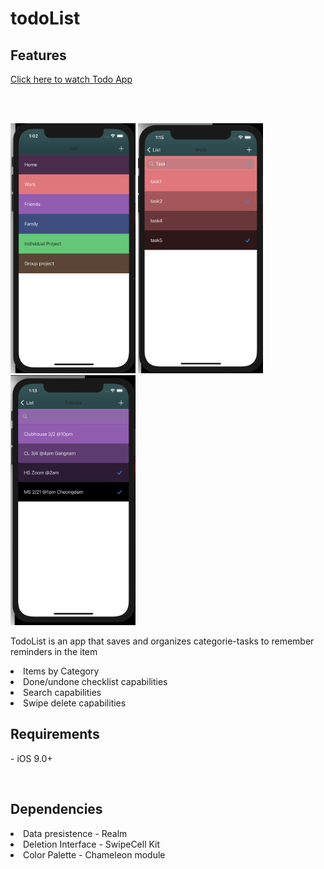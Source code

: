 # todoList

## Features

<p align="center">
  <a href="https://youtu.be/8q9Jh-q6IxM">
  <p>Click here to watch Todo App</p>
  </a>
  <br><br>
</p>

<p align="row">
  <img src="screenshot.png" alt="Logo" width="200" height="400">
  <img src="screenshot1.png" alt="Logo" width="200" height="400">
  <img src="screenshot2.png" alt="Logo" width="200" height="400">
 </p>
<p> TodoList is an app that saves and organizes categorie-tasks to remember reminders in the item <p> 
<li>Items by Category</li>
<li>Done/undone checklist capabilities</li>
<li>Search capabilities</li>
<li>Swipe delete capabilities</li>
</p>
 
## Requirements
<p>- iOS 9.0+ </p> <br>

## Dependencies
<li>Data presistence - Realm</li>
<li>Deletion Interface - SwipeCell Kit</li>
<li>Color Palette - Chameleon module </li>
